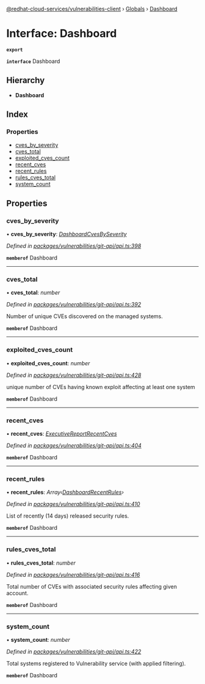[@redhat-cloud-services/vulnerabilities-client](../README.md) › [Globals](../globals.md) › [Dashboard](dashboard.md)

# Interface: Dashboard

**`export`** 

**`interface`** Dashboard

## Hierarchy

* **Dashboard**

## Index

### Properties

* [cves_by_severity](dashboard.md#cves_by_severity)
* [cves_total](dashboard.md#cves_total)
* [exploited_cves_count](dashboard.md#exploited_cves_count)
* [recent_cves](dashboard.md#recent_cves)
* [recent_rules](dashboard.md#recent_rules)
* [rules_cves_total](dashboard.md#rules_cves_total)
* [system_count](dashboard.md#system_count)

## Properties

###  cves_by_severity

• **cves_by_severity**: *[DashboardCvesBySeverity](dashboardcvesbyseverity.md)*

*Defined in [packages/vulnerabilities/git-api/api.ts:398](https://github.com/RedHatInsights/javascript-clients/blob/master/packages/vulnerabilities/git-api/api.ts#L398)*

**`memberof`** Dashboard

___

###  cves_total

• **cves_total**: *number*

*Defined in [packages/vulnerabilities/git-api/api.ts:392](https://github.com/RedHatInsights/javascript-clients/blob/master/packages/vulnerabilities/git-api/api.ts#L392)*

Number of unique CVEs discovered on the managed systems.

**`memberof`** Dashboard

___

###  exploited_cves_count

• **exploited_cves_count**: *number*

*Defined in [packages/vulnerabilities/git-api/api.ts:428](https://github.com/RedHatInsights/javascript-clients/blob/master/packages/vulnerabilities/git-api/api.ts#L428)*

unique number of CVEs having known exploit affecting at least one system

**`memberof`** Dashboard

___

###  recent_cves

• **recent_cves**: *[ExecutiveReportRecentCves](executivereportrecentcves.md)*

*Defined in [packages/vulnerabilities/git-api/api.ts:404](https://github.com/RedHatInsights/javascript-clients/blob/master/packages/vulnerabilities/git-api/api.ts#L404)*

**`memberof`** Dashboard

___

###  recent_rules

• **recent_rules**: *Array‹[DashboardRecentRules](dashboardrecentrules.md)›*

*Defined in [packages/vulnerabilities/git-api/api.ts:410](https://github.com/RedHatInsights/javascript-clients/blob/master/packages/vulnerabilities/git-api/api.ts#L410)*

List of recently (14 days) released security rules.

**`memberof`** Dashboard

___

###  rules_cves_total

• **rules_cves_total**: *number*

*Defined in [packages/vulnerabilities/git-api/api.ts:416](https://github.com/RedHatInsights/javascript-clients/blob/master/packages/vulnerabilities/git-api/api.ts#L416)*

Total number of CVEs with associated security rules affecting given account.

**`memberof`** Dashboard

___

###  system_count

• **system_count**: *number*

*Defined in [packages/vulnerabilities/git-api/api.ts:422](https://github.com/RedHatInsights/javascript-clients/blob/master/packages/vulnerabilities/git-api/api.ts#L422)*

Total systems registered to Vulnerability service (with applied filtering).

**`memberof`** Dashboard

